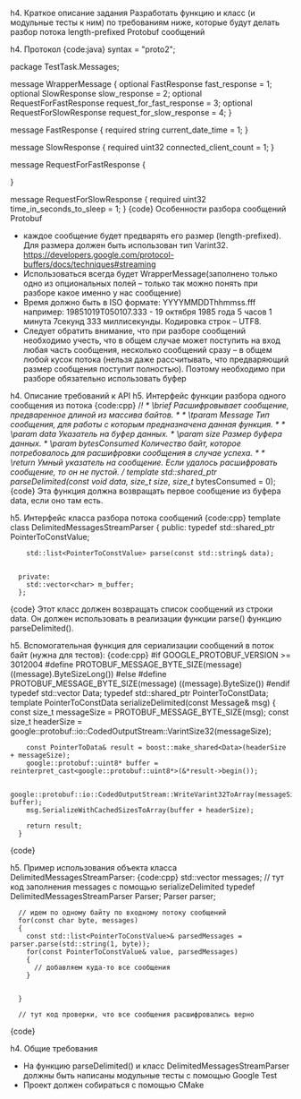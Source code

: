 h4. Краткое описание задания
Разработать функцию и класс (и модульные тесты к ним) по требованиям ниже, которые будут делать разбор потока length-prefixed Protobuf сообщений

h4. Протокол
{code:java}
syntax = "proto2";

package TestTask.Messages;

message WrapperMessage {
	optional FastResponse fast_response = 1;
	optional SlowResponse slow_response = 2;
	optional RequestForFastResponse request_for_fast_response = 3;
	optional RequestForSlowResponse request_for_slow_response = 4;
}

message FastResponse {
	required string current_date_time = 1;
}

message SlowResponse {
	required uint32 connected_client_count = 1;
}

message RequestForFastResponse {

}

message RequestForSlowResponse {
	required uint32 time_in_seconds_to_sleep = 1;
}
{code}
Особенности разбора сообщений Protobuf
* каждое сообщение будет предварять его размер (length-prefixed). Для размера должен быть использован тип Varint32. https://developers.google.com/protocol-buffers/docs/techniques#streaming
* Использоваться всегда будет  WrapperMessage(заполнено только одно из опциональных полей – только так можно понять при разборе какое именно у нас сообщение)
* Время должно быть в ISO формате: YYYYMMDDThhmmss.fff например: 19851019T050107.333 - 19 октября 1985 года 5 часов 1 минута 7секунд 333 миллисекунды. Кодировка строк – UTF8.
* Следует обратить внимание, что при разборе сообщений необходимо учесть, что в общем случае может поступить на вход любая часть сообщения, несколько сообщений сразу – в общем любой кусок потока (нельзя даже рассчитывать, что предваряющий размер сообщения поступит полностью). Поэтому необходимо при разборе обязательно использовать буфер

h4. Описание требований к API
h5. Интерфейс функции разбора одного сообщения из потока
{code:cpp}
      /*!
       * \brief Расшифровывает сообщение, предваренное длиной из массива байтов.
       *
       * \tparam Message Тип сообщения, для работы с которым предназначена данная функция.
       *
       * \param data Указатель на буфер данных.
       * \param size Размер буфера данных.
       * \param bytesConsumed Количество байт, которое потребовалось для расшифровки сообщения в случае успеха.
       *
       * \return Умный указатель на сообщение. Если удалось расшифровать сообщение, то он не пустой.
       */
      template<typename Message>
      std::shared_ptr<Message> parseDelimited(const void* data, size_t size, size_t* bytesConsumed = 0);
{code}
Эта функция должна возвращать первое сообщение из буфера data, если оно там есть.

h5. Интерфейс класса разбора потока сообщений
{code:cpp}
      template<typename MessageType>
      class DelimitedMessagesStreamParser
      {
      public:
        typedef std::shared_ptr<const MessageType> PointerToConstValue;

        std::list<PointerToConstValue> parse(const std::string& data);
    

      private:
        std::vector<char> m_buffer;
      };
{code}
Этот класс должен возвращать список сообщений из строки data.
Он должен использовать в реализации функции parse() функцию  parseDelimited().

h5. Вспомогательная функция для сериализации сообщений в поток байт (нужна для тестов):
{code:cpp}
#if GOOGLE_PROTOBUF_VERSION >= 3012004
#define PROTOBUF_MESSAGE_BYTE_SIZE(message) ((message).ByteSizeLong())
#else
#define PROTOBUF_MESSAGE_BYTE_SIZE(message) ((message).ByteSize())
#endif
typedef std::vector<char> Data;
typedef std::shared_ptr<const Data> PointerToConstData;
    template <typename Message> PointerToConstData serializeDelimited(const Message& msg)
      {
        const size_t messageSize = PROTOBUF_MESSAGE_BYTE_SIZE(msg);
        const size_t headerSize = google::protobuf::io::CodedOutputStream::VarintSize32(messageSize);

        const PointerToData& result = boost::make_shared<Data>(headerSize + messageSize);
        google::protobuf::uint8* buffer = reinterpret_cast<google::protobuf::uint8*>(&*result->begin());

        google::protobuf::io::CodedOutputStream::WriteVarint32ToArray(messageSize, buffer);
        msg.SerializeWithCachedSizesToArray(buffer + headerSize);

        return result;
      }
{code}

h5. Пример использования объекта класса DelimitedMessagesStreamParser:
{code:cpp}
      std::vector<char> messages; 
      // тут код заполнения messages с помощью  serializeDelimited
      typedef DelimitedMessagesStreamParser<WrapperMessage> Parser;
      Parser parser;
   
      // идем по одному байту по входному потоку сообщений
      for(const char byte, messages)
      {
        const std::list<PointerToConstValue>& parsedMessages = parser.parse(std::string(1, byte));
        for(const PointerToConstValue& value, parsedMessages)
        {
          // добавляем куда-то все сообщения
        }
            
 
      }

      // тут код проверки, что все сообщения расшифровались верно
{code}

h4. Общие требования
* На функцию  parseDelimited() и класс  DelimitedMessagesStreamParser должны быть написаны модульные тесты с помощью Google Test
* Проект должен собираться с помощью CMake
